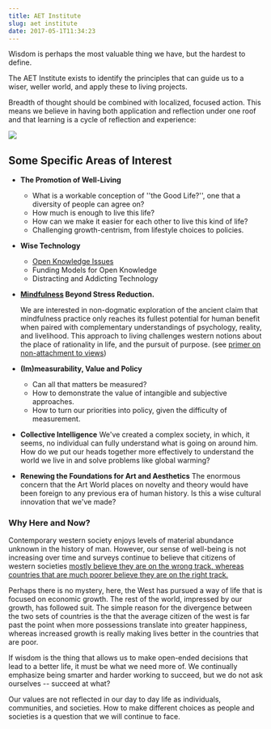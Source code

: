 ```yaml
---
title: AET Institute
slug: aet institute
date: 2017-05-1T11:34:23
---
```


Wisdom is perhaps the most valuable thing we have, but the hardest to define.

The AET Institute exists to identify the principles that can guide us to a wiser, weller world, and apply these to living projects.

Breadth of thought should be combined with localized, focused action. This means we believe in having both application and reflection under one roof and that learning is a cycle of reflection and experience:

![](/images/kolb-moon-with-title.jpg)

## Some Specific Areas of Interest



* **The Promotion of Well-Living**
  * What is a workable conception of ''the Good Life?'', one that a diversity of people can agree on?
  * How much is enough to live this life?
  * How can we make it easier for each other to live this kind of life?
  * Challenging growth-centrism, from lifestyle choices to policies.

* **Wise Technology**
  * [Open Knowledge Issues]()
  * Funding Models for Open Knowledge
  * Distracting and Addicting Technology


* **[Mindfulness](/mindfulness) Beyond Stress Reduction.**

   We are interested in non-dogmatic exploration of the ancient claim that mindfulness practice only reaches its fullest potential for human benefit when paired with complementary understandings of psychology, reality, and livelihood. This approach to living challenges western notions about the place of rationality in life, and the pursuit of purpose. (see [primer on non-attachment to views](/))

* **(Im)measurability, Value and Policy**
  * Can all that matters be measured?
  * How to demonstrate the value of intangible and subjective approaches.
  * How to turn our priorities into policy, given the difficulty of measurement.

* **Collective Intelligence**
  We've created a complex society, in which, it seems, no individual can fully understand what is going on around him. How do we put our heads together more effectively to understand the world we live in and solve problems like global warming?
* **Renewing the Foundations for Art and Aesthetics**
  The enormous concern that the Art World places on novelty and theory would have been foreign to any previous era of human history. Is this a wise cultural innovation that we've made?

### Why Here and Now?

Contemporary western society enjoys levels of material abundance unknown in the history of man. However, our sense of well-being is not increasing over time and surveys continue to believe that citizens of western societies [mostly believe they are on the wrong track, whereas countries that are much poorer believe they are on the right track. ](https://www.weforum.org/agenda/2017/01/which-countries-are-on-the-right-track-according-to-their-citizens/)

Perhaps there is no mystery, here, the West has pursued a way of life that is focused on economic growth. The rest of the world, impressed by our growth, has followed suit. The simple reason for the divergence between the two sets of countries is the that the average citizen of the west is far past the point when more possessions translate into greater happiness, whereas increased growth is really making lives better in the countries that are poor.

If wisdom is the thing that allows us to make open-ended decisions that lead to a better life, it must be what we need more of. We continually emphasize being smarter and harder working to succeed, but we do not ask ourselves -- succeed at what?

Our values are not reflected in our day to day life as individuals, communities, and societies. How to make different choices as people and societies is a question that we will continue to face.
